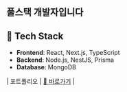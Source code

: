 ## 풀스택 개발자입니다

## 🧠 Tech Stack
- **Frontend**: React, Next.js, TypeScript
- **Backend**: Node.js, NestJS, Prisma
- **Database**: MongoDB
  
| 포트폴리오 | [🔗 바로가기](https://retrofolio-psi.vercel.app/) |
